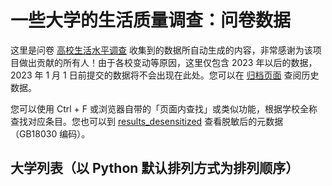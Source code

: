 # 一些大学的生活质量调查：问卷数据

这里是问卷 [高校生活水平调查](https://www.wenjuan.com/s/UZBZJv8lWrd/) 收集到的数据所自动生成的内容，非常感谢为该项目做出贡献的所有人！由于各校变动等原因，这里仅包含 2023 年以后的数据，2023 年 1 月 1 日前提交的数据将不会出现在此处。您可以在 [归档页面](./docs/archived/README.md) 查阅历史数据。

您可以使用 Ctrl + F 或浏览器自带的「页面内查找」或类似功能，根据学校全称查找对应条目。您也可以到 [results_desensitized](https://github.com/CollegesChat/university-information/blob/master/questionnaires/results_desensitized.csv) 查看脱敏后的元数据（GB18030 编码）。

## 大学列表（以 Python 默认排列方式为排列顺序）
